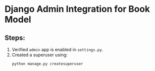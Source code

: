 # Django Admin Integration for Book Model

## Steps:
1. Verified `admin` app is enabled in `settings.py`.
2. Created a superuser using:
   ```bash
   python manage.py createsuperuser
